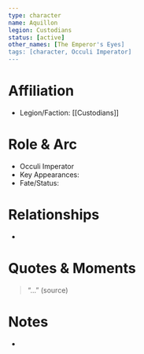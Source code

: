 ```yaml
---
type: character
name: Aquillon
legion: Custodians
status: [active]
other_names: [The Emperor's Eyes]
tags: [character, Occuli Imperator]
---
```

# Affiliation
- Legion/Faction: [[Custodians]]

# Role & Arc
- Occuli Imperator
- Key Appearances:  
- Fate/Status:  

# Relationships
-

# Quotes & Moments
> “...” (source)

# Notes
- 
